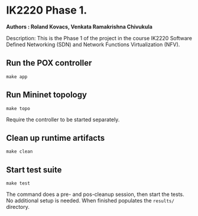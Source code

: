 # IK2220 Phase 1.

**Authors : Roland Kovacs, Venkata Ramakrishna Chivukula**

Description: This is the Phase 1 of the project in the
course IK2220 Software Defined Networking (SDN) and Network
Functions Virtualization (NFV).

## Run the POX controller
```
make app
```

## Run Mininet topology
```
make topo
```
Require the controller to be started separately.

## Clean up runtime artifacts
```
make clean
```

## Start test suite
```
make test
```
The command does a pre- and pos-cleanup session, then start the tests.
No additional setup is needed. When finished populates the `results/` directory.
